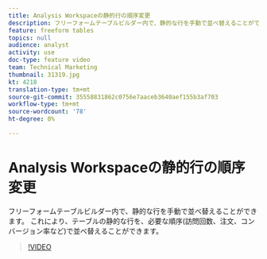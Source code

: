 ```yaml
---
title: Analysis Workspaceの静的行の順序変更
description: フリーフォームテーブルビルダー内で、静的な行を手動で並べ替えることができます。 これにより、テーブルの静的な行を、必要な順序(訪問回数、注文、コンバージョン率など)で並べ替えることができます。
feature: freeform tables
topics: null
audience: analyst
activity: use
doc-type: feature video
team: Technical Marketing
thumbnail: 31319.jpg
kt: 4218
translation-type: tm+mt
source-git-commit: 35558831862c0756e7aaceb3640aef155b3af703
workflow-type: tm+mt
source-wordcount: '78'
ht-degree: 0%

---
```



# Analysis Workspaceの静的行の順序変更

フリーフォームテーブルビルダー内で、静的な行を手動で並べ替えることができます。 これにより、テーブルの静的な行を、必要な順序(訪問回数、注文、コンバージョン率など)で並べ替えることができます。

>[!VIDEO](https://video.tv.adobe.com/v/31319/?quality=12)
